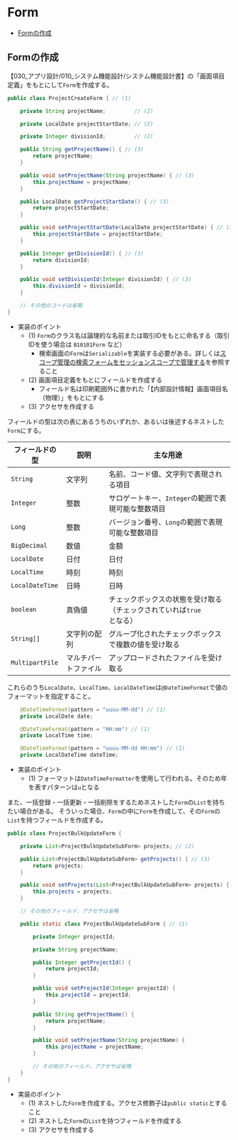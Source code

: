 # Form

- [Formの作成](#formの作成)

## Formの作成

【030_アプリ設計/010_システム機能設計/システム機能設計書】の「画面項目定義」をもとにして`Form`を作成する。

```java
public class ProjectCreateForm { // (1)

    private String projectName;         // (2)

    private LocalDate projectStartDate; // (2)

    private Integer divisionId;         // (2)

    public String getProjectName() { // (3)
        return projectName;
    }

    public void setProjectName(String projectName) { // (3)
        this.projectName = projectName;
    }

    public LocalDate getProjectStartDate() { // (3)
        return projectStartDate;
    }

    public void setProjectStartDate(LocalDate projectStartDate) { // (3)
        this.projectStartDate = projectStartDate;
    }

    public Integer getDivisionId() { // (3)
        return divisionId;
    }

    public void setDivisionId(Integer divisionId) { // (3)
        this.divisionId = divisionId;
    }

    // その他のコードは省略
}
```

- 実装のポイント
    - (1) `Form`のクラス名は論理的な名前または取引IDをもとに命名する（取引IDを使う場合は `B10101Form` など）
        - 検索画面の`Form`は`Serializable`を実装する必要がある。詳しくは[スコープ管理の検索フォームをセッションスコープで管理する](./scope-management.md#検索フォームをセッションスコープで管理する)を参照すること
    - (2) 画面項目定義をもとにフィールドを作成する
        - フィールド名は印刷範囲外に書かれた「【内部設計情報】画面項目名（物理）」をもとにする
    - (3) アクセサを作成する

フィールドの型は次の表にあるうちのいずれか、あるいは後述するネストした`Form`にする。

|フィールドの型|説明|主な用途|
|---|---|---|
|`String`|文字列|名前、コード値、文字列で表現される項目|
|`Integer`|整数|サロゲートキー、`Integer`の範囲で表現可能な整数項目|
|`Long`|整数|バージョン番号、`Long`の範囲で表現可能な整数項目|
|`BigDecimal`|数値|金額|
|`LocalDate`|日付|日付|
|`LocalTime`|時刻|時刻|
|`LocalDateTime`|日時|日時|
|`boolean`|真偽値|チェックボックスの状態を受け取る（チェックされていれば`true`となる）|
|`String[]`|文字列の配列|グループ化されたチェックボックスで複数の値を受け取る|
|`MultipartFile`|マルチパートファイル|アップロードされたファイルを受け取る|

これらのうち`LocalDate`、`LocalTime`、`LocalDateTime`は`@DateTimeFormat`で値のフォーマットを指定すること。

```java
    @DateTimeFormat(pattern = "uuuu-MM-dd") // (1)
    private LocalDate date;

    @DateTimeFormat(pattern = "HH:mm") // (1)
    private LocalTime time;

    @DateTimeFormat(pattern = "uuuu-MM-dd HH:mm") // (1)
    private LocalDateTime dateTime;
```

- 実装のポイント
    - (1) フォーマットは`DateTimeFormatter`を使用して行われる。そのため年を表すパターンは`u`となる

また、一括登録・一括更新・一括削除をするためネストした`Form`の`List`を持ちたい場合がある。
そういった場合、`Form`の中に`Form`を作成して、その`Form`の`List`を持つフィールドを作成する。

```java
public class ProjectBulkUpdateForm {

    private List<ProjectBulkUpdateSubForm> projects; // (2)

    public List<ProjectBulkUpdateSubForm> getProjects() { // (3)
        return projects;
    }

    public void setProjects(List<ProjectBulkUpdateSubForm> projects) { // (3)
        this.projects = projects;
    }

    // その他のフィールド、アクセサは省略

    public static class ProjectBulkUpdateSubForm { // (1)

        private Integer projectId;

        private String projectName;

        public Integer getProjectId() {
            return projectId;
        }

        public void setProjectId(Integer projectId) {
            this.projectId = projectId;
        }

        public String getProjectName() {
            return projectName;
        }

        public void setProjectName(String projectName) {
            this.projectName = projectName;
        }

        // その他のフィールド、アクセサは省略
    }
}
```

- 実装のポイント
    - (1) ネストした`Form`を作成する。アクセス修飾子は`public static`とすること
    - (2) ネストした`Form`の`List`を持つフィールドを作成する
    - (3) アクセサを作成する

